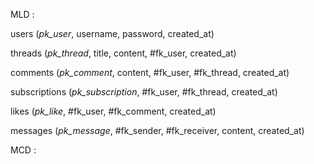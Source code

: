 MLD : 

users (*pk_user*, username, password, created_at)

threads (*pk_thread*, title, content, #fk_user, created_at)

comments (*pk_comment*, content, #fk_user, #fk_thread, created_at)

subscriptions (*pk_subscription*, #fk_user, #fk_thread, created_at)

likes (*pk_like*, #fk_user, #fk_comment, created_at)

messages (*pk_message*, #fk_sender, #fk_receiver, content, created_at)

MCD : 


